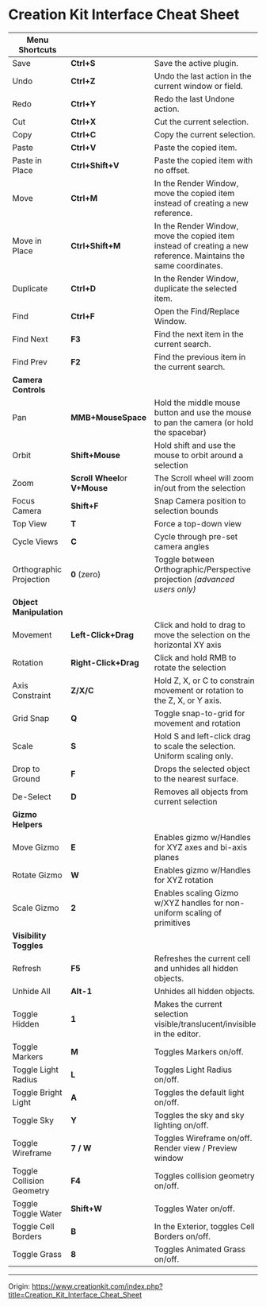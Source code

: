 # Creation Kit Interface Cheat Sheet



| **Menu Shortcuts**        |                                |                                                              |
| ------------------------- | ------------------------------ | ------------------------------------------------------------ |
| Save                      | **Ctrl+S**                     | Save the active plugin.                                      |
| Undo                      | **Ctrl+Z**                     | Undo the last action in the current window or field.         |
| Redo                      | **Ctrl+Y**                     | Redo the last Undone action.                                 |
| Cut                       | **Ctrl+X**                     | Cut the current selection.                                   |
| Copy                      | **Ctrl+C**                     | Copy the current selection.                                  |
| Paste                     | **Ctrl+V**                     | Paste the copied item.                                       |
| Paste in Place            | **Ctrl+Shift+V**               | Paste the copied item with no offset.                        |
| Move                      | **Ctrl+M**                     | In the Render Window, move the copied item instead of creating a new reference. |
| Move in Place             | **Ctrl+Shift+M**               | In the Render Window, move the copied item instead of creating a new reference. Maintains the same coordinates. |
| Duplicate                 | **Ctrl+D**                     | In the Render Window, duplicate the selected item.           |
| Find                      | **Ctrl+F**                     | Open the Find/Replace Window.                                |
| Find Next                 | **F3**                         | Find the next item in the current search.                    |
| Find Prev                 | **F2**                         | Find the previous item in the current search.                |
| **Camera Controls**       |                                |                                                              |
| Pan                       | **MMB+MouseSpace**             | Hold the middle mouse button and use the mouse to pan the camera (or hold the spacebar) |
| Orbit                     | **Shift+Mouse**                | Hold shift and use the mouse to orbit around a selection     |
| Zoom                      | **Scroll Wheel**or **V+Mouse** | The Scroll wheel will zoom in/out from the selection         |
| Focus Camera              | **Shift+F**                    | Snap Camera position to selection bounds                     |
| Top View                  | **T**                          | Force a top-down view                                        |
| Cycle Views               | **C**                          | Cycle through pre-set camera angles                          |
| Orthographic Projection   | **0** (zero)                   | Toggle between Orthographic/Perspective projection *(advanced users only)* |
| **Object Manipulation**   |                                |                                                              |
| Movement                  | **Left-Click+Drag**            | Click and hold to drag to move the selection on the horizontal XY axis |
| Rotation                  | **Right-Click+Drag**           | Click and hold RMB to rotate the selection                   |
| Axis Constraint           | **Z/X/C**                      | Hold Z, X, or C to constrain movement or rotation to the Z, X, or Y axis. |
| Grid Snap                 | **Q**                          | Toggle snap-to-grid for movement and rotation                |
| Scale                     | **S**                          | Hold S and left-click drag to scale the selection. Uniform scaling only. |
| Drop to Ground            | **F**                          | Drops the selected object to the nearest surface.            |
| De-Select                 | **D**                          | Removes all objects from current selection                   |
| **Gizmo Helpers**         |                                |                                                              |
| Move Gizmo                | **E**                          | Enables gizmo w/Handles for XYZ axes and bi-axis planes      |
| Rotate Gizmo              | **W**                          | Enables gizmo w/Handles for XYZ rotation                     |
| Scale Gizmo               | **2**                          | Enables scaling Gizmo w/XYZ handles for non-uniform scaling of primitives |
| **Visibility Toggles**    |                                |                                                              |
| Refresh                   | **F5**                         | Refreshes the current cell and unhides all hidden objects.   |
| Unhide All                | **Alt-1**                      | Unhides all hidden objects.                                  |
| Toggle Hidden             | **1**                          | Makes the current selection visible/translucent/invisible in the editor. |
| Toggle Markers            | **M**                          | Toggles Markers on/off.                                      |
| Toggle Light Radius       | **L**                          | Toggles Light Radius on/off.                                 |
| Toggle Bright Light       | **A**                          | Toggles the default light on/off.                            |
| Toggle Sky                | **Y**                          | Toggles the sky and sky lighting on/off.                     |
| Toggle Wireframe          | **7 / W**                      | Toggles Wireframe on/off. Render view / Preview window       |
| Toggle Collision Geometry | **F4**                         | Toggles collision geometry on/off.                           |
| Toggle Toggle Water       | **Shift+W**                    | Toggles Water on/off.                                        |
| Toggle Cell Borders       | **B**                          | In the Exterior, toggles Cell Borders on/off.                |
| Toggle Grass              | **8**                          | Toggles Animated Grass on/off.                               |

------

Origin: https://www.creationkit.com/index.php?title=Creation_Kit_Interface_Cheat_Sheet